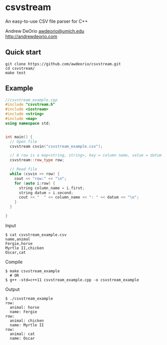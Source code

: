 csvstream
=========
An easy-to-use CSV file parser for C++

Andrew DeOrio <awdeorio@umich.edu><br>
http://andrewdeorio.com

## Quick start
```
git clone https://github.com/awdeorio/csvstream.git
cd csvstream/
make test
```

## Example
```c++
//csvstream_example.cpp
#include "csvstream.h"
#include <iostream>
#include <string>
#include <map>
using namespace std;


int main() {
  // Open file
  csvstream csvin("csvstream_example.csv");

  // A row is a map<string, string>, key = column name, value = datum
  csvstream::row_type row;

  // Read file
  while (csvin >> row) {
    cout << "row:" << "\n";
    for (auto i:row) {
      string column_name = i.first;
      string datum = i.second;
      cout << "  " << column_name << ": " << datum << "\n";
    }
  }

}
```

Input
```
$ cat csvstream_example.csv 
name,animal
Fergie,horse
Myrtle II,chicken
Oscar,cat
```

Compile
```
$ make csvstream_example
  # OR
$ g++ -std=c++11 csvstream_example.cpp -o csvstream_example
```

Output
```
$ ./csvstream_example
row:
  animal: horse
  name: Fergie
row:
  animal: chicken
  name: Myrtle II
row:
  animal: cat
  name: Oscar
```
